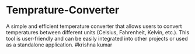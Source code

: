 # Temprature-Converter
A simple and efficient temperature converter that allows users to convert temperatures between different units (Celsius, Fahrenheit, Kelvin, etc.). This tool is user-friendly and can be easily integrated into other projects or used as a standalone application.
#krishna kumar
